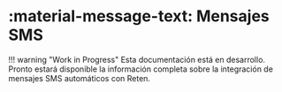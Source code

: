 # :material-message-text: Mensajes SMS

!!! warning "Work in Progress"
    Esta documentación está en desarrollo. Pronto estará disponible la información completa sobre la integración de mensajes SMS automáticos con Reten.
